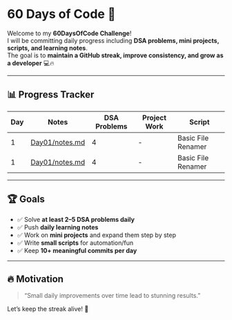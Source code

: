 # 60 Days of Code 🚀

Welcome to my **60DaysOfCode Challenge**!  
I will be committing daily progress including **DSA problems, mini projects, scripts, and learning notes**.  
The goal is to **maintain a GitHub streak, improve consistency, and grow as a developer** 💻🔥  

---

## 📊 Progress Tracker

| Day | Notes | DSA Problems | Project Work | Script |
|-----|--------|--------------|--------------|--------|
| 1   | [Day01/notes.md](Day01/notes.md) | 4 | - | Basic File Renamer |
| 1   | [Day01/notes.md](Day01/notes.md) | 4 | - | Basic File Renamer |

---

## 🏆 Goals
- ✅ Solve **at least 2–5 DSA problems daily**  
- ✅ Push **daily learning notes**  
- ✅ Work on **mini projects** and expand them step by step  
- ✅ Write **small scripts** for automation/fun  
- ✅ Keep **10+ meaningful commits per day**  

---

## 🔥 Motivation
> “Small daily improvements over time lead to stunning results.”  

Let’s keep the streak alive! 🚀
